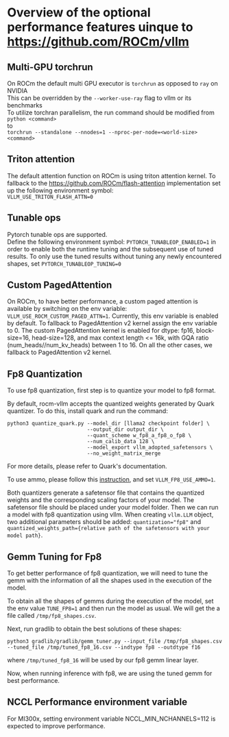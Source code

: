 # Overview of the optional performance features uinque to https://github.com/ROCm/vllm
## Multi-GPU torchrun
On ROCm the default multi GPU executor is `torchrun` as opposed to `ray` on NVIDIA  
This can be overridden by the `--worker-use-ray` flag to vllm or its benchmarks  
To utilize torchran parallelism, the run command should be modified from  
`python <command>`  
to  
`torchrun --standalone --nnodes=1 --nproc-per-node=<world-size> <command>`
## Triton attention
The default attention function on ROCm is using triton attention kernel. To fallback to the https://github.com/ROCm/flash-attention implementation set up the following environment symbol:  
`VLLM_USE_TRITON_FLASH_ATTN=0`
## Tunable ops
Pytorch tunable ops are supported.  
Define the following environment symbol: `PYTORCH_TUNABLEOP_ENABLED=1` in order to enable both the runtime tuning and the subsequent use of tuned results. To only use the tuned results without tuning any newly encountered shapes, set `PYTORCH_TUNABLEOP_TUNING=0`

## Custom PagedAttention

On ROCm, to have better performance, a custom paged attention is available by switching on the env variable: `VLLM_USE_ROCM_CUSTOM_PAGED_ATTN=1`.
Currently, this env variable is enabled by default. To fallback to PagedAttention v2 kernel assign the env variable to 0.
The custom PagedAttention kernel is enabled for dtype: fp16, block-size=16, head-size=128, and max context length <= 16k, with GQA ratio (num_heads//num_kv_heads) between 1 to 16. On all the other cases, we fallback to PagedAttention v2 kernel.

## Fp8 Quantization

To use fp8 quantization, first step is to quantize your model to fp8 format. 

By default, rocm-vllm accepts the quantized weights generated by Quark quantizer. To do this, install quark and run the command:

```
python3 quantize_quark.py --model_dir [llama2 checkpoint folder] \
                          --output_dir output_dir \
                          --quant_scheme w_fp8_a_fp8_o_fp8 \
                          --num_calib_data 128 \
                          --model_export vllm_adopted_safetensors \
                          --no_weight_matrix_merge
```
For more details, please refer to Quark's documentation.

To use ammo, please follow this [instruction](https://github.com/ROCm/vllm/tree/main/examples/fp8/quantizer), and set `VLLM_FP8_USE_AMMO=1`.

Both quantizers generate a safetensor file that contains the quantized weights and the corresponding scaling factors of your model. The safetensor file should be placed under your model folder. Then we can run a model with fp8 quantization using vllm. When creating `vllm.LLM` object, two additional parameters should be added: `quantization="fp8"` and `quantized_weights_path={relative path of the safetensors with your model path}`.

## Gemm Tuning for Fp8

To get better performance of fp8 quantization, we will need to tune the gemm with the information of all the shapes used in the execution of the model. 

To obtain all the shapes of gemms during the execution of the model, set the env value `TUNE_FP8=1` and then run the model as usual. We will get the a file called `/tmp/fp8_shapes.csv`.

Next, run gradlib to obtain the best solutions of these shapes:

```
python3 gradlib/gradlib/gemm_tuner.py --input_file /tmp/fp8_shapes.csv --tuned_file /tmp/tuned_fp8_16.csv --indtype fp8 --outdtype f16
```
where `/tmp/tuned_fp8_16` will be used by our fp8 gemm linear layer.

Now, when running inference with fp8, we are using the tuned gemm for best performance.

## NCCL Performance environment variable

For MI300x, setting environment variable NCCL_MIN_NCHANNELS=112 is expected to improve performance.


